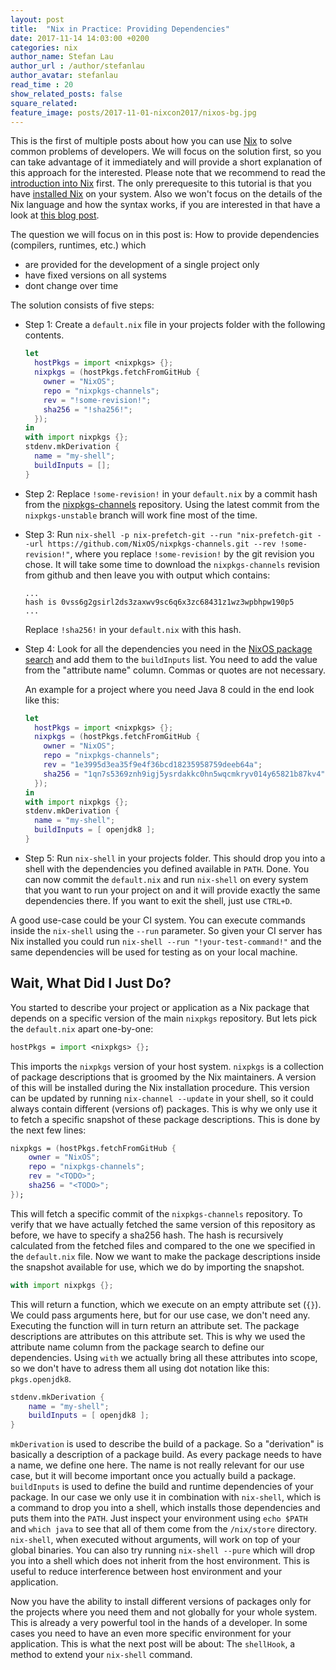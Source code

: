 ```yaml
---
layout: post
title:  "Nix in Practice: Providing Dependencies"
date: 2017-11-14 14:03:00 +0200
categories: nix
author_name: Stefan Lau
author_url : /author/stefanlau
author_avatar: stefanlau
read_time : 20
show_related_posts: false
square_related:
feature_image: posts/2017-11-01-nixcon2017/nixos-bg.jpg
---
```


This is the first of multiple posts about how you can use [Nix][nix] to
solve common problems of developers. We will focus on the solution first, so
you can take advantage of it immediately and will provide a short explanation
of this approach for the interested. Please note that we recommend to read
the [introduction into Nix][introduction] first. The only prerequesite to this
tutorial is that you have [installed Nix][install] on your system. Also we
won't focus on the details of the Nix language and how the syntax works, if you
are interested in that have a look at [this blog post][pill basics].

The question we will focus on in this post is: How to provide dependencies (compilers,
runtimes, etc.) which

- are provided for the development of a single project only
- have fixed versions on all systems
- dont change over time

The solution consists of five steps:

- Step 1: Create a `default.nix` file in your projects folder with the following
  contents.

  ```nix
  let
    hostPkgs = import <nixpkgs> {};
    nixpkgs = (hostPkgs.fetchFromGitHub {
      owner = "NixOS";
      repo = "nixpkgs-channels";
      rev = "!some-revision!";
      sha256 = "!sha256!";
    });
  in
  with import nixpkgs {};
  stdenv.mkDerivation {
    name = "my-shell";
    buildInputs = [];
  }
  ```

- Step 2: Replace `!some-revision!` in your `default.nix` by a commit hash from
  the [nixpkgs-channels][nixpkgs-channels-nixpkgs-unstable] repository. Using the latest
  commit from the `nixpkgs-unstable` branch will work fine most of the time.

- Step 3: Run `nix-shell -p nix-prefetch-git --run "nix-prefetch-git --url
  https://github.com/NixOS/nixpkgs-channels.git --rev !some-revision!"`,
  where you replace `!some-revision!` by the git revision you chose. It will
  take some time to download the `nixpkgs-channels` revision from github and
  then leave you with output which contains:

  ```
  ...
  hash is 0vss6g2gsirl2ds3zaxwv9sc6q6x3zc68431z1wz3wpbhpw190p5
  ...
  ```

  Replace `!sha256!` in your `default.nix` with this hash.

- Step 4: Look for all the dependencies you need in the
  [NixOS package search][package search] and add them to the `buildInputs`
  list. You need to add the value from the "attribute name" column.
  Commas or quotes are not necessary.

  An example for a project where you need Java 8 could in the end look
  like this:

  ```nix
  let
    hostPkgs = import <nixpkgs> {};
    nixpkgs = (hostPkgs.fetchFromGitHub {
      owner = "NixOS";
      repo = "nixpkgs-channels";
      rev = "1e3995d3ea35f9e4f36bcd18235958759deeb64a";
      sha256 = "1qn7s5369znh9igj5ysrdakkc0hn5wqcmkryv014y65821b87kv4";
    });
  in
  with import nixpkgs {};
  stdenv.mkDerivation {
    name = "my-shell";
    buildInputs = [ openjdk8 ];
  }
  ```

- Step 5: Run `nix-shell` in your projects folder. This should drop you into a shell with the
  dependencies you defined available in `PATH`. Done. You can now commit the
  `default.nix` and run `nix-shell` on every system that you want to run your
  project on and it will provide exactly the same dependencies there. If you
  want to exit the shell, just use `CTRL+D`.

A good use-case could be your CI system. You can execute commands inside the
`nix-shell` using the `--run` parameter. So given your CI server has Nix installed
you could run `nix-shell --run "!your-test-command!"` and the same dependencies
will be used for testing as on your local machine.

## Wait, What Did I Just Do?

You started to describe your project or application as a Nix package
that depends on a specific version of the main `nixpkgs` repository. But lets pick the
`default.nix` apart one-by-one:

```nix
hostPkgs = import <nixpkgs> {};
```

This imports the `nixpkgs` version of your host system. `nixpkgs` is a collection
of package descriptions that is groomed by the Nix maintainers. A version of this
will be installed during the Nix installation procedure. This version
can be updated by running `nix-channel --update` in your shell, so it could always
contain different (versions of) packages. This is why we only use it to fetch a
specific snapshot of these package descriptions. This is done by the next few lines:

```nix
nixpkgs = (hostPkgs.fetchFromGitHub {
    owner = "NixOS";
    repo = "nixpkgs-channels";
    rev = "<TODO>";
    sha256 = "<TODO>";
});
```

This will fetch a specific commit of the `nixpkgs-channels` repository. To verify
that we have actually fetched the same version of this repository as before, we have to specify
a sha256 hash. The hash is recursively calculated from the fetched files and compared to
the one we specified in the `default.nix` file. Now we want to make the package descriptions
inside the snapshot available for use, which we do by importing the snapshot.

```nix
with import nixpkgs {};
```

This will return a function, which we execute on an empty attribute set (`{}`).
We could pass arguments here, but for our use case, we don't need any.
Executing the function will in turn return an attribute set. The package
descriptions are attributes on this attribute set. This is why we used the
attribute name column from the package search to define our dependencies. Using
`with` we actually bring all these attributes into scope, so we don't have to
adress them all using dot notation like this: `pkgs.openjdk8`.

```nix
stdenv.mkDerivation {
    name = "my-shell";
    buildInputs = [ openjdk8 ];
}
```

`mkDerivation` is used to describe the build of a package. So a "derivation" is
basically a description of a package build. As every package needs to have a name,
we define one here. The name is not really relevant for our use case, but it will
become important once you actually build a package. `buildInputs` is used to define
the build and runtime dependencies of your package. In our case we only use it in
combination with `nix-shell`, which is a command to drop you into a shell, which
installs those dependencies and puts them into the `PATH`. Just inspect your environment
using `echo $PATH` and `which java` to see that all of them come from the
`/nix/store` directory. `nix-shell`, when executed without arguments, will work
on top of your global binaries. You can also try running `nix-shell --pure` which
will drop you into a shell which does not inherit from the host environment. This is
useful to reduce interference between host environment and your application.

Now you have the ability to install different versions of packages only for the projects
where you need them and not globally for your whole system. This is already a very powerful
tool in the hands of a developer. In some cases you need to have an even more specific
environment for your application. This is what the next post will be about: The `shellHook`, a
method to extend your `nix-shell` command.

[nix]: https://nixos.org/nix/
[pill basics]: https://nixos.org/nixos/nix-pills/basics-of-language.html
[introduction]: https://nixos.org/nix/manual/#chap-introduction
[install]: https://nixos.org/nix/manual/#ch-installing-binary
[nixpkgs-channels-nixpkgs-unstable]: https://github.com/NixOS/nixpkgs-channels/tree/nixpkgs-unstable
[package search]: https://nixos.org/nixos/packages.html
